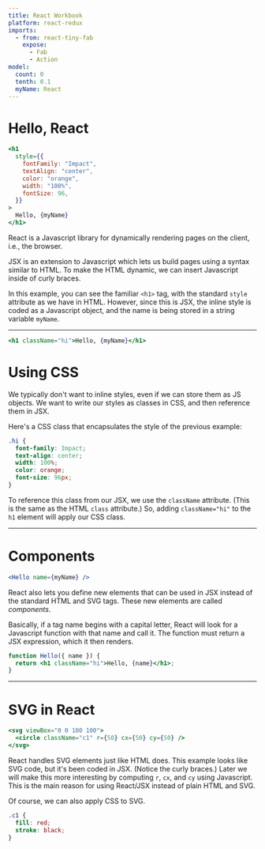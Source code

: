 ```yaml
---
title: React Workbook
platform: react-redux
imports:
  - from: react-tiny-fab
    expose:
      - Fab
      - Action
model:
  count: 0
  tenth: 0.1
  myName: React
---
```


# Hello, React

```jsx
<h1
  style={{
    fontFamily: "Impact",
    textAlign: "center",
    color: "orange",
    width: "100%",
    fontSize: 96,
  }}
>
  Hello, {myName}
</h1>
```

React is a Javascript library for dynamically rendering pages
on the client, i.e., the browser.

JSX is an extension to Javascript which lets us build pages
using a syntax similar to HTML. To make the HTML dynamic,
we can insert Javascript inside of curly braces.

In this example, you can see the familiar `<h1>` tag, with
the standard `style` attribute as we have in HTML.
However, since this is JSX, the inline style is coded as
a Javascript object, and the name is being stored in a
string variable `myName`.

---

```jsx
<h1 className="hi">Hello, {myName}</h1>
```

# Using CSS

We typically don't want to inline styles, even if we can store them
as JS objects. We want to write our styles as classes in CSS, and then
reference them in JSX.

Here's a CSS class that encapsulates the style of the previous
example:

```css
.hi {
  font-family: Impact;
  text-align: center;
  width: 100%;
  color: orange;
  font-size: 96px;
}
```

To reference this class from our JSX, we use the `className` attribute.
(This is the same as the HTML `class` attribute.)
So, adding `className="hi"` to the `h1` element will apply our CSS class.

---

# Components

```jsx
<Hello name={myName} />
```

React also lets you define new elements that can be used in JSX
instead of the standard HTML and SVG tags. These new elements are
called _components_.

Basically, if a tag name begins with a capital
letter, React will look for a Javascript function with that
name and call it. The function must return a JSX expression,
which it then renders.

```jsx
function Hello({ name }) {
  return <h1 className="hi">Hello, {name}</h1>;
}
```

---

# SVG in React

```jsx
<svg viewBox="0 0 100 100">
  <circle className="c1" r={50} cx={50} cy={50} />
</svg>
```

React handles SVG elements just like HTML does. This example looks
like SVG code, but it's been coded in JSX. (Notice the curly braces.)
Later we will make this more interesting by computing `r`, `cx`, and
`cy` using Javascript. This is the main reason for using React/JSX instead of
plain HTML and SVG.

Of course, we can also apply CSS to SVG.

```css
.c1 {
  fill: red;
  stroke: black;
}
```
